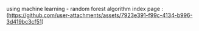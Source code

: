 using machine learning - random forest algorithm 
index page : (https://github.com/user-attachments/assets/7923e391-f99c-4134-b996-3d419bc3cf51)
